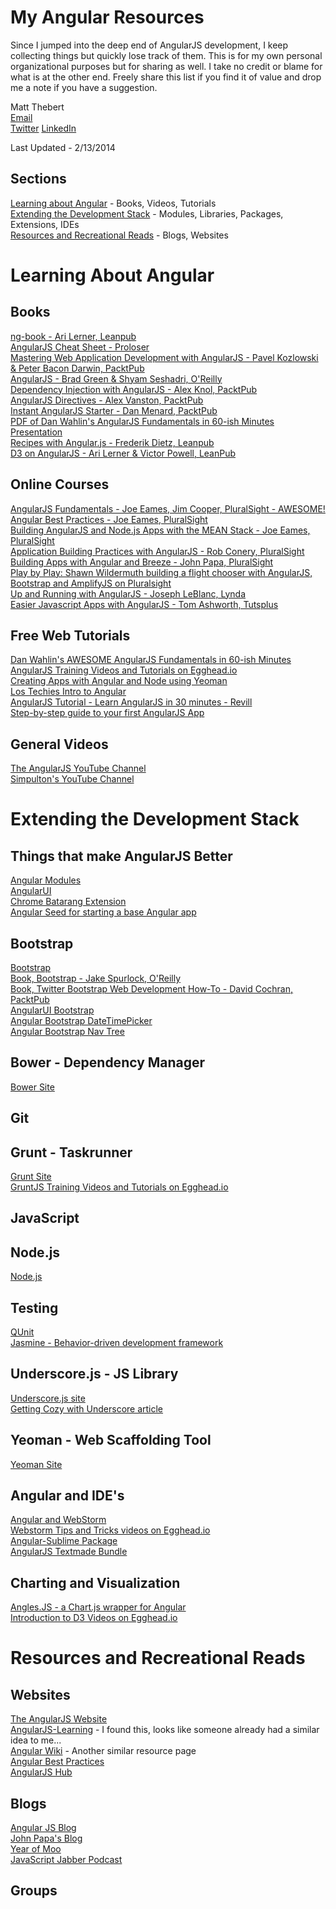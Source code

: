 My Angular Resources
====================

Since I jumped into the deep end of AngularJS development, I keep collecting things but quickly lose track of them.  This is for my own personal organizational purposes but for sharing as well.  I take no credit or blame for what is at the other end.  Freely share this list if you find it of value and drop me a note if you have a suggestion.

Matt Thebert  
[Email](mailto:matt@thebert.com)  
[Twitter](https://twitter.com/matt_thebert)
[LinkedIn](http://www.linkedin.com/profile/view?id=89331221)

Last Updated - 2/13/2014

Sections
--------  
[Learning about Angular](https://github.com/mthebert/angular-resources#learning-about-angular) - Books, Videos, Tutorials  
[Extending the Development Stack](https://github.com/mthebert/angular-resources#extending-the-development-stack) - Modules, Libraries, Packages, Extensions, IDEs  
[Resources and Recreational Reads](https://github.com/mthebert/angular-resources#resources-and-recreational-reads) - Blogs, Websites  

Learning About Angular
======================

Books
-----
[ng-book - Ari Lerner, Leanpub](https://leanpub.com/ng-book)  
[AngularJS Cheat Sheet - Proloser](http://www.cheatography.com/proloser/cheat-sheets/angularjs/)  
[Mastering Web Application Development with AngularJS - Pavel Kozlowski & Peter Bacon Darwin, PacktPub](http://www.packtpub.com/angularjs-web-application-development/book)  
[AngularJS - Brad Green & Shyam Seshadri, O'Reilly](http://shop.oreilly.com/product/0636920028055.do)  
[Dependency Injection with AngularJS - Alex Knol, PacktPub](http://www.packtpub.com/dependency-injection-angularjs/book)  
[AngularJS Directives - Alex Vanston, PacktPub](http://www.packtpub.com/angularjs-directives/book)  
[Instant AngularJS Starter - Dan Menard, PacktPub](http://www.packtpub.com/angularjs-to-build-dynamic-web-applications/book)  
[PDF of Dan Wahlin's AngularJS Fundamentals in 60-ish Minutes Presentation](http://fastandfluid.com/publicdownloads/AngularJSIn60MinutesIsh_DanWahlin_May2013.pdf)  
[Recipes with Angular.js - Frederik Dietz, Leanpub](https://leanpub.com/recipes-with-angular-js/read)  
[D3 on AngularJS - Ari Lerner & Victor Powell, LeanPub](https://leanpub.com/d3angularjs)  


Online Courses
--------------
[AngularJS Fundamentals - Joe Eames, Jim Cooper, PluralSight - AWESOME!](http://pluralsight.com/training/courses/TableOfContents?courseName=angularjs-fundamentals)  
[Angular Best Practices - Joe Eames, PluralSight](http://pluralsight.com/training/courses/TableOfContents?courseName=angular-best-practices)  
[Building AngularJS and Node.js Apps with the MEAN Stack - Joe Eames, PluralSight](http://pluralsight.com/training/courses/TableOfContents?courseName=building-angularjs-nodejs-apps-mean)  
[Application Building Practices with AngularJS - Rob Conery, PluralSight](http://pluralsight.com/training/courses/TableOfContents?courseName=show-me-angular)  
[Building Apps with Angular and Breeze - John Papa, PluralSight](http://pluralsight.com/training/courses/TableOfContents?courseName=build-apps-angular-breeze)  
[Play by Play: Shawn Wildermuth building a flight chooser with AngularJS, Bootstrap and AmplifyJS on Pluralsight](http://pluralsight.com/training/courses/TableOfContents?courseName=play-by-play-wildermuth)  
[Up and Running with AngularJS - Joseph LeBlanc, Lynda](http://www.lynda.com/AngularJS-tutorials/Up-Running-AngularJS/133318-2.html)  
[Easier Javascript Apps with AngularJS - Tom Ashworth, Tutsplus](https://tutsplus.com/course/easier-js-apps-with-angular/)  

Free Web Tutorials
-------------
[Dan Wahlin's AWESOME AngularJS Fundamentals in 60-ish Minutes](https://www.youtube.com/watch?v=i9MHigUZKEM)  
[AngularJS Training Videos and Tutorials on Egghead.io](https://egghead.io/tags/AngularJS)  
[Creating Apps with Angular and Node using Yeoman](http://tylerhenkel.com/creating-apps-with-angular-and-node-using-yeoman)    
[Los Techies Intro to Angular](http://lostechies.com/gabrielschenker/2013/12/05/angularjspart-1/)     
[AngularJS Tutorial - Learn AngularJS in 30 minutes - Revill](http://www.revillweb.com/tutorials/angularjs-in-30-minutes-angularjs-tutorial/)  
[Step-by-step guide to your first AngularJS App](http://www.toptal.com/angular-js/a-step-by-step-guide-to-your-first-angularjs-app)

General Videos
------
[The AngularJS YouTube Channel](https://www.youtube.com/user/angularjs)  
[Simpulton's YouTube Channel](https://www.youtube.com/user/simpulton)  

Extending the Development Stack
===============================

Things that make AngularJS Better
---------------------------------
[Angular Modules](http://ngmodules.org/)  
[AngularUI](http://angular-ui.github.io/)  
[Chrome Batarang Extension](https://chrome.google.com/webstore/detail/angularjs-batarang/ighdmehidhipcmcojjgiloacoafjmpfk?hl=en)  
[Angular Seed for starting a base Angular app](https://github.com/angular/angular-seed)  

Bootstrap
---------
[Bootstrap](http://getbootstrap.com)  
[Book, Bootstrap - Jake Spurlock, O'Reilly](http://shop.oreilly.com/product/0636920027867.do)  
[Book, Twitter Bootstrap Web Development How-To - David Cochran, PacktPub](http://www.packtpub.com/twitter-bootstrap-web-development/book)  
[AngularUI Bootstrap](http://angular-ui.github.io/bootstrap/)  
[Angular Bootstrap DateTimePicker](https://github.com/dalelotts/angular-bootstrap-datetimepicker)  
[Angular Bootstrap Nav Tree](https://github.com/nickperkinslondon/angular-bootstrap-nav-tree)  

Bower - Dependency Manager
--------------------------
[Bower Site](http://bower.io/)  

Git
--- 

Grunt - Taskrunner
------------------
[Grunt Site](http://gruntjs.com/)  
[GruntJS Training Videos and Tutorials on Egghead.io](https://egghead.io/tags/GruntJS)  

JavaScript
----------

Node.js
----
[Node.js](http://nodejs.org/)  

Testing
-------
[QUnit](http://qunitjs.com/)  
[Jasmine - Behavior-driven development framework](http://pivotal.github.io/jasmine/)  

Underscore.js - JS Library
--------------------------
[Underscore.js site](http://underscorejs.org/)  
[Getting Cozy with Underscore article](http://code.tutsplus.com/tutorials/getting-cozy-with-underscorejs--net-24581)  

Yeoman - Web Scaffolding Tool
-----------------------------
[Yeoman Site](http://yeoman.io/)  

Angular and IDE's
-----------------
[Angular and WebStorm](http://pkozlowskios.wordpress.com/2012/07/15/live-templates-for-angular-js-in-webstorm/)  
[Webstorm Tips and Tricks videos on Egghead.io](https://egghead.io/tags/WebStorm)  
[Angular-Sublime Package](https://github.com/angular-ui/AngularJS-sublime-package)  
[AngularJS Textmade Bundle](https://github.com/angular-ui/AngularJs.tmbundle)  

Charting and Visualization
--------------------------
[Angles.JS - a Chart.js wrapper for Angular](http://lgsilver.github.io/angles/)  
[Introduction to D3 Videos on Egghead.io](https://egghead.io/series/introduction-to-d3)  


Resources and Recreational Reads
================================

Websites
--------
[The AngularJS Website](angularjs.org)  
[AngularJS-Learning](https://github.com/jmcunningham/AngularJS-Learning/blob/master/README.md) - I found this, looks like someone already had a similar idea to me...  
[Angular Wiki](https://github.com/tourbuzz/angular-wiki) - Another similar resource page  
[Angular Best Practices](https://github.com/joeeames/AngularBestPracticesFiles)  
[AngularJS Hub](http://www.angularjshub.com/examples/)  

Blogs
-----
[Angular JS Blog](http://blog.angularjs.org/)  
[John Papa's Blog](http://www.johnpapa.net/)  
[Year of Moo](http://www.yearofmoo.com/)  
[JavaScript Jabber Podcast](http://javascriptjabber.com/episode-guide/)  

Groups
------


